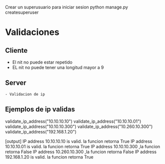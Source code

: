Crear un superusuario para iniciar sesion
python manage.py createsuperuser

# Validaciones

## Cliente
- El nit no puede estar repetido
- EL nit no puede tener una longitud mayor a 9 

## Server
    - Validacion de ip


## Ejemplos de ip validas

validate_ip_address("10.10.10.10")
validate_ip_address("10.10.10.01")
validate_ip_address("10.10.10.300")
validate_ip_address("10.260.10.300")
validate_ip_address("192.168.1.20")

[output]
IP address 10.10.10.10 is valid. la funcion retorna True
IP address 10.10.10.01 is valid. la funcion retorna True
IP address 10.10.10.300 ,la funcion retorna False
IP address 10.260.10.300 ,la funcion retorna False
IP address 192.168.1.20 is valid. la funcion retorna True 